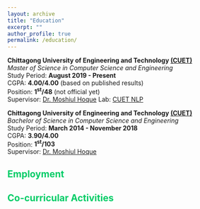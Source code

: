 ```yaml
---
layout: archive
title: "Education"
excerpt: ""
author_profile: true
permalink: /education/
---
```


**Chittagong University of Engineering and Technology [(CUET)](https://www.cuet.ac.bd/dept/cse)**   
*Master of Science in Computer Science and Engineering*   
Study Period: <b>August 2019 - Present</b>   
CGPA: <b>4.00/4.00</b> (based on published results)   
Position: <b>1<sup>st</sup>/48</b> (not official yet)    
Supervisor: [Dr. Moshiul Hoque](https://cuetnlp.com/people/) Lab: [CUET NLP](https://cuetnlp.com)


**Chittagong University of Engineering and Technology [(CUET)](https://www.cuet.ac.bd/dept/cse)**   
*Bachelor of Science in Computer Science and Engineering*   
Study Period: <b>March 2014 - November 2018</b>   
CGPA: <b>3.90/4.00</b>  
Position: <b>1<sup>st</sup>/103</b>   
Supervisor: [Dr. Moshiul Hoque](https://cuetnlp.com/people/) 


## <font color="#00cc66"> Employment </font>

## <font color="#00cc66"> Co-curricular Activities </font>
